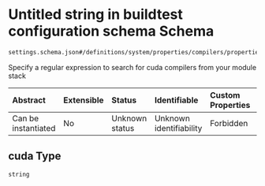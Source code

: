 # Untitled string in buildtest configuration schema Schema

```txt
settings.schema.json#/definitions/system/properties/compilers/properties/find/properties/cuda
```

Specify a regular expression to search for cuda compilers from your module stack

| Abstract            | Extensible | Status         | Identifiable            | Custom Properties | Additional Properties | Access Restrictions | Defined In                                                                  |
| :------------------ | :--------- | :------------- | :---------------------- | :---------------- | :-------------------- | :------------------ | :-------------------------------------------------------------------------- |
| Can be instantiated | No         | Unknown status | Unknown identifiability | Forbidden         | Allowed               | none                | [settings.schema.json*](../out/settings.schema.json "open original schema") |

## cuda Type

`string`
